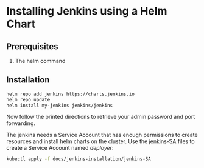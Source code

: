 # Installing Jenkins using a Helm Chart

## Prerequisites
1. The helm command

## Installation

```bash
helm repo add jenkins https://charts.jenkins.io
helm repo update
helm install my-jenkins jenkins/jenkins
```

Now follow the printed directions to retrieve your admin password and port forwarding.

The jenkins needs a Service Account that has enough permissions to create resources and install helm charts on the cluster.
Use the jenkins-SA files to create a Service Account named *deployer*:

```bash
kubectl apply -f docs/jenkins-installation/jenkins-SA
```